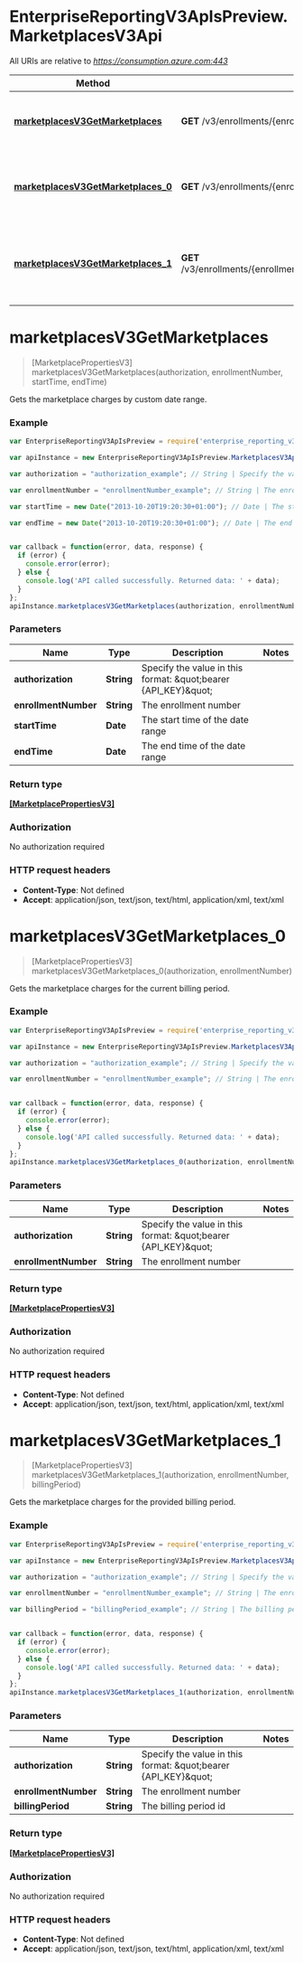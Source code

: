 # EnterpriseReportingV3ApIsPreview.MarketplacesV3Api

All URIs are relative to *https://consumption.azure.com:443*

Method | HTTP request | Description
------------- | ------------- | -------------
[**marketplacesV3GetMarketplaces**](MarketplacesV3Api.md#marketplacesV3GetMarketplaces) | **GET** /v3/enrollments/{enrollmentNumber}/marketplacechargesbycustomdate | Gets the marketplace charges by custom date range.
[**marketplacesV3GetMarketplaces_0**](MarketplacesV3Api.md#marketplacesV3GetMarketplaces_0) | **GET** /v3/enrollments/{enrollmentNumber}/marketplacecharges | Gets the marketplace charges for the current billing period.
[**marketplacesV3GetMarketplaces_1**](MarketplacesV3Api.md#marketplacesV3GetMarketplaces_1) | **GET** /v3/enrollments/{enrollmentNumber}/billingperiods/{billingPeriod}/marketplacecharges | Gets the marketplace charges for the provided billing period.


<a name="marketplacesV3GetMarketplaces"></a>
# **marketplacesV3GetMarketplaces**
> [MarketplacePropertiesV3] marketplacesV3GetMarketplaces(authorization, enrollmentNumber, startTime, endTime)

Gets the marketplace charges by custom date range.

### Example
```javascript
var EnterpriseReportingV3ApIsPreview = require('enterprise_reporting_v3_ap_is__preview');

var apiInstance = new EnterpriseReportingV3ApIsPreview.MarketplacesV3Api();

var authorization = "authorization_example"; // String | Specify the value in this format: \"bearer {API_KEY}\"

var enrollmentNumber = "enrollmentNumber_example"; // String | The enrollment number

var startTime = new Date("2013-10-20T19:20:30+01:00"); // Date | The start time of the date range

var endTime = new Date("2013-10-20T19:20:30+01:00"); // Date | The end time of the date range


var callback = function(error, data, response) {
  if (error) {
    console.error(error);
  } else {
    console.log('API called successfully. Returned data: ' + data);
  }
};
apiInstance.marketplacesV3GetMarketplaces(authorization, enrollmentNumber, startTime, endTime, callback);
```

### Parameters

Name | Type | Description  | Notes
------------- | ------------- | ------------- | -------------
 **authorization** | **String**| Specify the value in this format: \&quot;bearer {API_KEY}\&quot; | 
 **enrollmentNumber** | **String**| The enrollment number | 
 **startTime** | **Date**| The start time of the date range | 
 **endTime** | **Date**| The end time of the date range | 

### Return type

[**[MarketplacePropertiesV3]**](MarketplacePropertiesV3.md)

### Authorization

No authorization required

### HTTP request headers

 - **Content-Type**: Not defined
 - **Accept**: application/json, text/json, text/html, application/xml, text/xml

<a name="marketplacesV3GetMarketplaces_0"></a>
# **marketplacesV3GetMarketplaces_0**
> [MarketplacePropertiesV3] marketplacesV3GetMarketplaces_0(authorization, enrollmentNumber)

Gets the marketplace charges for the current billing period.

### Example
```javascript
var EnterpriseReportingV3ApIsPreview = require('enterprise_reporting_v3_ap_is__preview');

var apiInstance = new EnterpriseReportingV3ApIsPreview.MarketplacesV3Api();

var authorization = "authorization_example"; // String | Specify the value in this format: \"bearer {API_KEY}\"

var enrollmentNumber = "enrollmentNumber_example"; // String | The enrollment number


var callback = function(error, data, response) {
  if (error) {
    console.error(error);
  } else {
    console.log('API called successfully. Returned data: ' + data);
  }
};
apiInstance.marketplacesV3GetMarketplaces_0(authorization, enrollmentNumber, callback);
```

### Parameters

Name | Type | Description  | Notes
------------- | ------------- | ------------- | -------------
 **authorization** | **String**| Specify the value in this format: \&quot;bearer {API_KEY}\&quot; | 
 **enrollmentNumber** | **String**| The enrollment number | 

### Return type

[**[MarketplacePropertiesV3]**](MarketplacePropertiesV3.md)

### Authorization

No authorization required

### HTTP request headers

 - **Content-Type**: Not defined
 - **Accept**: application/json, text/json, text/html, application/xml, text/xml

<a name="marketplacesV3GetMarketplaces_1"></a>
# **marketplacesV3GetMarketplaces_1**
> [MarketplacePropertiesV3] marketplacesV3GetMarketplaces_1(authorization, enrollmentNumber, billingPeriod)

Gets the marketplace charges for the provided billing period.

### Example
```javascript
var EnterpriseReportingV3ApIsPreview = require('enterprise_reporting_v3_ap_is__preview');

var apiInstance = new EnterpriseReportingV3ApIsPreview.MarketplacesV3Api();

var authorization = "authorization_example"; // String | Specify the value in this format: \"bearer {API_KEY}\"

var enrollmentNumber = "enrollmentNumber_example"; // String | The enrollment number

var billingPeriod = "billingPeriod_example"; // String | The billing period id


var callback = function(error, data, response) {
  if (error) {
    console.error(error);
  } else {
    console.log('API called successfully. Returned data: ' + data);
  }
};
apiInstance.marketplacesV3GetMarketplaces_1(authorization, enrollmentNumber, billingPeriod, callback);
```

### Parameters

Name | Type | Description  | Notes
------------- | ------------- | ------------- | -------------
 **authorization** | **String**| Specify the value in this format: \&quot;bearer {API_KEY}\&quot; | 
 **enrollmentNumber** | **String**| The enrollment number | 
 **billingPeriod** | **String**| The billing period id | 

### Return type

[**[MarketplacePropertiesV3]**](MarketplacePropertiesV3.md)

### Authorization

No authorization required

### HTTP request headers

 - **Content-Type**: Not defined
 - **Accept**: application/json, text/json, text/html, application/xml, text/xml

